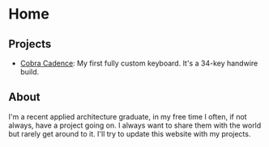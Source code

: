 # Home
## Projects
- [Cobra Cadence](projects/cobra_cadence.md): My first fully custom keyboard. It's a 34-key handwire build.

## About
I'm a recent applied architecture graduate, in my free time I often, if not always, have a project going on. I always want to share them with the world but rarely get around to it. I'll try to update this website with my projects.
